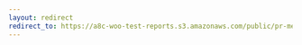 ```yaml
---
layout: redirect
redirect_to: https://a8c-woo-test-reports.s3.amazonaws.com/public/pr-merge/40603/api/index.html
---
```

